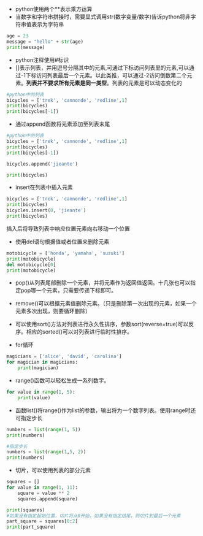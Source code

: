 - python使用两个**表示乘方运算
- 当数字和字符串拼接时，需要显式调用str(数字变量/数字)告诉python将非字符串值表示为字符串
```python
age = 23
message = "hello" + str(age)
print(message)
```
- python注释使用#标识
- []表示列表，并用逗号分隔其中的元素,可通过下标访问列表里的元素,可以通过-1下标访问列表最后一个元素。以此类推，可以通过-2访问倒数第二个元素。**列表并不要求所有元素是同一类型**。列表的元素是可以动态变化的
```python
#python中的列表
bicycles = ['trek', 'cannonde', 'redline',1]
print(bicycles)
print(bicycles[-1])
```

- 通过append函数将元素添加至列表末尾  

```python
#python中的列表
bicycles = ['trek', 'cannonde', 'redline',1]
print(bicycles)
print(bicycles[-1])

bicycles.append('jieante')

print(bicycles)
```

- insert在列表中插入元素  

```python
bicycles = ['trek', 'cannonde', 'redline',1]
print(bicycles)
bicycles.insert(0, 'jieante')
print(bicycles)
```
插入后将导致列表中响应位置元素向右移动一个位置

- 使用del语句根据值或者位置来删除元素
```python
motobicycle = ['honda', 'yamaha', 'suzuki']
print(motobicycle)
del motobicycle[0]
print(motobicycle)
```

- pop()从列表尾部删除一个元素，并将元素作为返回值返回。十几张也可以指定pop哪一个元素，只需要传递下标即可。

- remove()可以根据元素值删除元素。（只是删除第一次出现的元素，如果一个元素多次出现，则要循环删除）

- 可以使用sort()方法对列表进行永久性排序，参数sort(reverse=true)可以反序。相应的sorted()可以对列表进行临时性排序。

- for循环
```python
magicians = ['alice', 'david', 'carolina']
for magician in magicians:
    print(magician)
```

- range()函数可以轻松生成一系列数字。
```python
for value in range(1, 5):
    print(value)
```

- 函数list()将range()作为list的参数，输出将为一个数字列表。使用range时还可指定步长
```python
numbers = list(range(1, 5))
print(numbers)

#指定步长
numbers = list(range(1,5, 2))
print(numbers)
```

- 切片，可以使用列表的部分元素
```python
squares = []
for value in range(1, 11):
    square = value ** 2
    squares.append(square)

print(squares)
#如果没有指定起始位置，切片将从0开始，如果没有指定结尾，则切片到最后一个元素
part_square = squares[0:2]
print(part_square)
```
